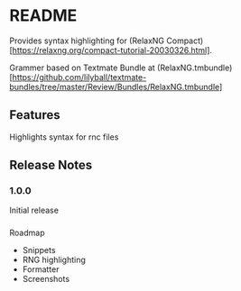 # README

Provides syntax highlighting for (RelaxNG Compact)[https://relaxng.org/compact-tutorial-20030326.html].

Grammer based on Textmate Bundle at (RelaxNG.tmbundle)[https://github.com/lilyball/textmate-bundles/tree/master/Review/Bundles/RelaxNG.tmbundle]

## Features

Highlights syntax for rnc files

## Release Notes

### 1.0.0

Initial release


###
Roadmap

- Snippets
- RNG highlighting
- Formatter
- Screenshots